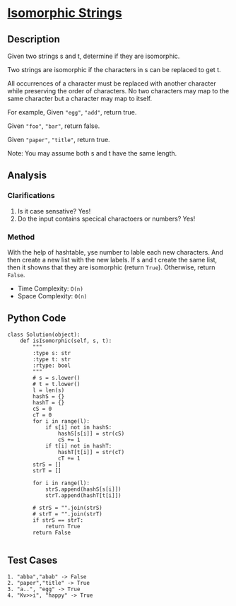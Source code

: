 # [Isomorphic Strings](https://leetcode.com/problems/isomorphic-strings/)

## Description
Given two strings s and t, determine if they are isomorphic.

Two strings are isomorphic if the characters in s can be replaced to get t.

All occurrences of a character must be replaced with another character while preserving the order of characters. No two characters may map to the same character but a character may map to itself.

For example,
Given `"egg"`, `"add"`, return true.

Given `"foo"`, `"bar"`, return false.

Given `"paper"`, `"title"`, return true.

Note: You may assume both s and t have the same length.
## Analysis
### Clarifications
1. Is it case sensative? Yes!
2. Do the input contains specical charactoers or numbers? Yes!

### Method
With the help of hashtable, yse number to lable each new characters. And then create a new list with the new labels. If s and t create the same list, then it showns that they are isomorphic (return `True`). Otherwise, return `False`.

* Time Complexity: `O(n)`
* Space Complexity: `O(n)`

## Python Code
~~~
class Solution(object):
    def isIsomorphic(self, s, t):
        """
        :type s: str
        :type t: str
        :rtype: bool
        """
        # s = s.lower()
        # t = t.lower()
        l = len(s)
        hashS = {}
        hashT = {}
        cS = 0
        cT = 0
        for i in range(l):
            if s[i] not in hashS:
                hashS[s[i]] = str(cS)
                cS += 1
            if t[i] not in hashT:
                hashT[t[i]] = str(cT)
                cT += 1
        strS = []
        strT = []
        
        for i in range(l):
            strS.append(hashS[s[i]])
            strT.append(hashT[t[i]])
        
        # strS = "".join(strS)
        # strT = "".join(strT)
        if strS == strT:
            return True
        return False
        
~~~
## Test Cases
~~~
1. "abba","abab" -> False
2. "paper","title" -> True
3. "a..", "egg" -> True
4. "Kv>>i", "happy" -> True
~~~